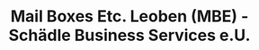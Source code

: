 ---
title: "Mail Boxes Etc. Leoben (MBE) - Schädle Business Services e.U."
url: /leoben/mail-boxes-etc-leoben-mbe-schaedle-business-services-e-u/
shop: Kopieren
---